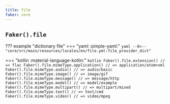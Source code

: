 ```yaml
---
title: file
faker: core
---
```


## `Faker().file`

??? example "dictionary file"
    === "yaml :simple-yaml:"
        ```yaml
        --8<-- "core/src/main/resources/locales/en/file.yml:file_provider_dict"
        ```

=== "kotlin :material-language-kotlin:"
    ```kotlin
    Faker().file.extension() // => flac
    Faker().file.mimeType.application() // => application/atom+xml
    Faker().file.mimeType.audio() // => audio/basic
    Faker().file.mimeType.image() // => image/gif
    Faker().file.mimeType.message() // => message/http
    Faker().file.mimeType.model() // => model/example
    Faker().file.mimeType.multipart() // => multipart/mixed
    Faker().file.mimeType.text() // => text/cmd
    Faker().file.mimeType.video() // => video/mpeg
    ```
